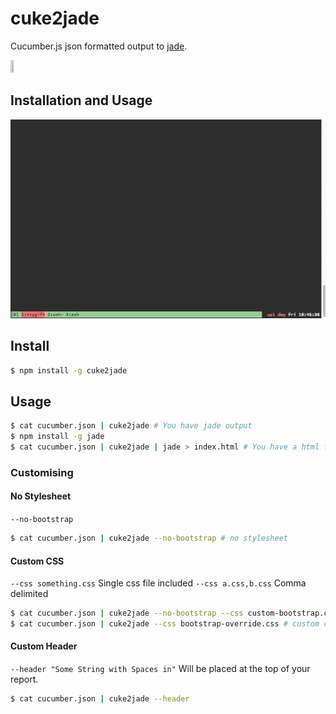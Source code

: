 # cuke2jade
Cucumber.js json formatted output to [jade](http://jade-lang.com).

<img src="http://www.blog.iridologyforhealth.co.uk/wp-content/uploads/2012/08/5039218778_6b6c63324c.jpg" width="10%" height="10%"/>

## Installation and Usage

![Install and Usage](https://raw.githubusercontent.com/tomgco/cuke2jade/master/assets/cuke.gif)

## Install

```sh
$ npm install -g cuke2jade
```

## Usage

```sh
$ cat cucumber.json | cuke2jade # You have jade output
$ npm install -g jade
$ cat cucumber.json | cuke2jade | jade > index.html # You have a html file!
```

### Customising

#### No Stylesheet

`--no-bootstrap`

```sh
$ cat cucumber.json | cuke2jade --no-bootstrap # no stylesheet
```

#### Custom CSS

`--css something.css` Single css file included
`--css a.css,b.css` Comma delimited 


```sh
$ cat cucumber.json | cuke2jade --no-bootstrap --css custom-bootstrap.css # custom css with no defaults
$ cat cucumber.json | cuke2jade --css bootstrap-override.css # custom css overriding bootstrap.css
```

#### Custom Header

`--header "Some String with Spaces in"` Will be placed at the top of your report.

```sh
$ cat cucumber.json | cuke2jade --header
```
